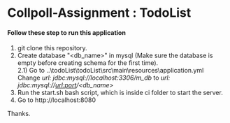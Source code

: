 # Collpoll-Assignment : TodoList

<h4>Follow these step to run this application</h4>

1) git clone this repository.
2) Create database "<db_name>" in mysql (Make sure the database is empty before creating schema for the first time).
  <br>2.1) Go to ..\todoList\todoList\src\main\resources\application.yml
       <br>Change *url: jdbc:mysql://localhost:3306/m_db* to *url: jdbc:mysql://<url:port>/<db_name>*  
3) Run the start.sh bash script, which is inside ci folder to start the server.
4) Go to http://localhost:8080

Thanks.
